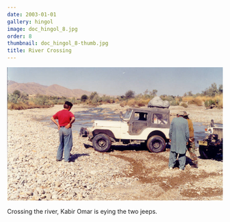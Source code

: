 ```yaml
---
date: 2003-01-01
gallery: hingol
image: doc_hingol_8.jpg
order: 8
thumbnail: doc_hingol_8-thumb.jpg
title: River Crossing
---
```


![River Crossing](./doc_hingol_8.jpg)

Crossing the river, Kabir Omar is eying the two jeeps.